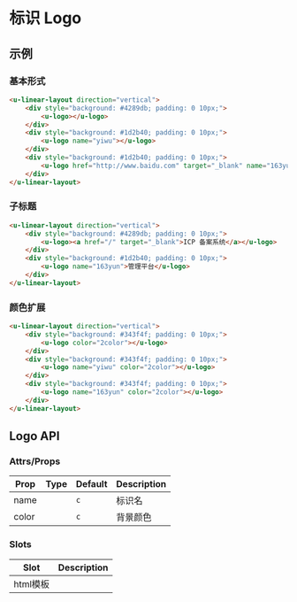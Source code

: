 # 标识 Logo

## 示例
### 基本形式

``` html
<u-linear-layout direction="vertical">
    <div style="background: #4289db; padding: 0 10px;">
        <u-logo></u-logo>
    </div>
    <div style="background: #1d2b40; padding: 0 10px;">
        <u-logo name="yiwu"></u-logo>
    </div>
    <div style="background: #1d2b40; padding: 0 10px;">
        <u-logo href="http://www.baidu.com" target="_blank" name="163yun"></u-logo>
    </div>
</u-linear-layout>
```

### 子标题

``` html
<u-linear-layout direction="vertical">
    <div style="background: #4289db; padding: 0 10px;">
        <u-logo><a href="/" target="_blank">ICP 备案系统</a></u-logo>
    </div>
    <div style="background: #1d2b40; padding: 0 10px;">
        <u-logo name="163yun">管理平台</u-logo>
    </div>
</u-linear-layout>
```

### 颜色扩展

``` html
<u-linear-layout direction="vertical">
    <div style="background: #343f4f; padding: 0 10px;">
        <u-logo color="2color"></u-logo>
    </div>
    <div style="background: #343f4f; padding: 0 10px;">
        <u-logo name="yiwu" color="2color"></u-logo>
    </div>
    <div style="background: #343f4f; padding: 0 10px;">
        <u-logo name="163yun" color="2color"></u-logo>
    </div>
</u-linear-layout>
```

## Logo API

### Attrs/Props

| Prop | Type | Default | Description |
| --------- | ---- | ------- | ----------- |
| name |  | `c` | 标识名 |
| color |  | `c` | 背景颜色 |

### Slots

| Slot | Description |
| ---- | ----------- |
| html模板 |  |